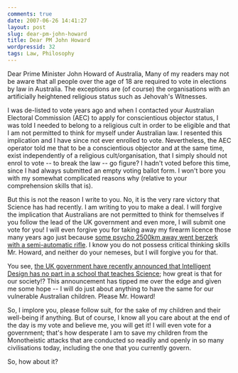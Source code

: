 ```yaml
---
comments: true
date: 2007-06-26 14:41:27
layout: post
slug: dear-pm-john-howard
title: Dear PM John Howard
wordpressid: 32
tags: Law, Philosophy
---
```


Dear Prime Minister John Howard of Australia,
Many of my readers may not be aware that all people over the age of 18 are required to vote in elections by law in Australia. The exceptions are (of course) the organisations with an artificially heightened religious status such as Jehovah's Witnesses.

I was de-listed to vote years ago and when I contacted your Australian Electoral Commission (AEC) to apply for conscientious objector status, I was told I needed to belong to a religious cult in order to be eligible and that I am not permitted to think for myself under Australian law. I resented this implication and I have since not ever enrolled to vote. Nevertheless, the AEC operator told me that to be a conscientious objector and at the same time, exist independently of a religious cult/organisation, that I simply should not enrol to vote -- to break the law -- go figure? I hadn't voted before this time, since I had always submitted an empty voting ballot form. I won't bore you with my somewhat complicated reasons why (relative to your comprehension skills that is).

But this is not the reason I write to you. No, it is the very rare victory that Science has had recently. I am writing to you to make a deal. I will forgive the implication that Australians are not permitted to think for themselves if you follow the lead of the UK government and even more, I will submit one vote for you! I will even forgive you for taking away my firearm licence those many years ago just because [some psycho 2500km away went berzerk with a semi-automatic rifle](http://en.wikipedia.org/wiki/Port_Arthur_massacre_%28Australia%29). I know you do not possess critical thinking skills Mr. Howard, and neither do your nemeses, but I will forgive you for that.

You see, [the UK government have recently announced that Intelligent Design has no part in a school that teaches Science](http://www.theregister.co.uk/2007/06/25/id_not_science/); how great is that for our society!? This announcement has tipped me over the edge and given me some hope -- I will do just about anything to have the same for our vulnerable Australian children. Please Mr. Howard!

So, I implore you, please follow suit, for the sake of my children and their well-being if anything. But of course, I know all you care about at the end of the day is my vote and believe me, you will get it! I will even vote for a government; that's how desperate I am to save my children from the Monotheistic attacks that are conducted so readily and openly in so many civilisations today, including the one that you currently govern.

So, how about it?
